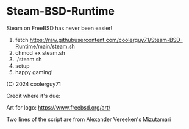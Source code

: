 # Steam-BSD-Runtime
Steam on FreeBSD has never been easier!

1. fetch https://raw.githubusercontent.com/coolerguy71/Steam-BSD-Runtime/main/steam.sh
2. chmod +x steam.sh
3. ./steam.sh
4. setup
5. happy gaming!

(C) 2024 coolerguy71

Credit where it's due:

Art for logo: https://www.freebsd.org/art/ 

Two lines of the script are from Alexander Vereeken's Mizutamari
